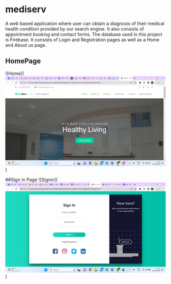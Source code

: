 # mediserv
A web based application where user can obtain a diagnosis of their medical health condition provided by our search engine. It also consists of appointment booking and contact forms. The database used in  this project is Firebase. It consists of Login and Registration pages as well as a Home and About us page.    
## HomePage
![Home](![Screenshot (4).png](https://github.com/tasmiya102/mediserv/blob/main/Screenshot%20(4).png))

##Sign in Page
![Signin](![Screenshot (5).png](https://github.com/tasmiya102/mediserv/blob/main/Screenshot%20(5).png))
